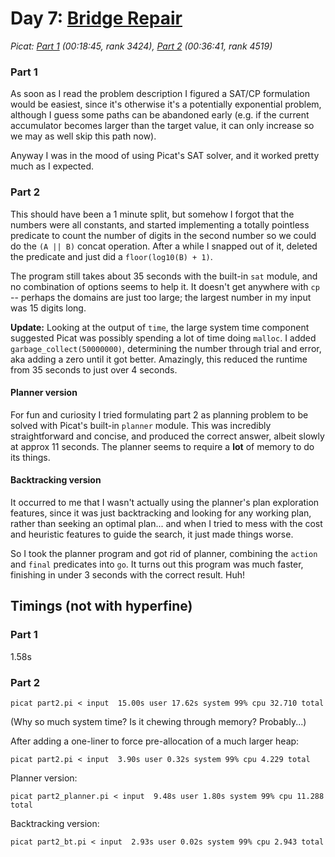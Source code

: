 # Day 7: [Bridge Repair](https://adventofcode.com/2024/day/7)
*Picat: [Part 1](https://github.com/DestyNova/advent_of_code_2024/blob/main/7/part1.pi) (00:18:45, rank 3424), [Part 2](https://github.com/DestyNova/advent_of_code_2024/blob/main/7/part2.pi) (00:36:41, rank 4519)*

### Part 1

As soon as I read the problem description I figured a SAT/CP formulation would be easiest, since it's otherwise it's a potentially exponential problem, although I guess some paths can be abandoned early (e.g. if the current accumulator becomes larger than the target value, it can only increase so we may as well skip this path now).

Anyway I was in the mood of using Picat's SAT solver, and it worked pretty much as I expected.

### Part 2

This should have been a 1 minute split, but somehow I forgot that the numbers were all constants, and started implementing a totally pointless predicate to count the number of digits in the second number so we could do the `(A || B)` concat operation. After a while I snapped out of it, deleted the predicate and just did a `floor(log10(B) + 1)`.

The program still takes about 35 seconds with the built-in `sat` module, and no combination of options seems to help it. It doesn't get anywhere with `cp` -- perhaps the domains are just too large; the largest number in my input was 15 digits long.

**Update:** Looking at the output of `time`, the large system time component suggested Picat was possibly spending a lot of time doing `malloc`. I added `garbage_collect(50000000)`, determining the number through trial and error, aka adding a zero until it got better. Amazingly, this reduced the runtime from 35 seconds to just over 4 seconds.

#### Planner version

For fun and curiosity I tried formulating part 2 as planning problem to be solved with Picat's built-in `planner` module. This was incredibly straightforward and concise, and produced the correct answer, albeit slowly at approx 11 seconds. The planner seems to require a **lot** of memory to do its things.

#### Backtracking version

It occurred to me that I wasn't actually using the planner's plan exploration features, since it was just backtracking and looking for any working plan, rather than seeking an optimal plan... and when I tried to mess with the cost and heuristic features to guide the search, it just made things worse.

So I took the planner program and got rid of planner, combining the `action` and `final` predicates into `go`. It turns out this program was much faster, finishing in under 3 seconds with the correct result. Huh!

## Timings (not with hyperfine)

### Part 1

1.58s

### Part 2

```
picat part2.pi < input  15.00s user 17.62s system 99% cpu 32.710 total
```

(Why so much system time? Is it chewing through memory? Probably...)

After adding a one-liner to force pre-allocation of a much larger heap:

```
picat part2.pi < input  3.90s user 0.32s system 99% cpu 4.229 total
```

Planner version:
```
picat part2_planner.pi < input  9.48s user 1.80s system 99% cpu 11.288 total
```

Backtracking version:
```
picat part2_bt.pi < input  2.93s user 0.02s system 99% cpu 2.943 total
```
